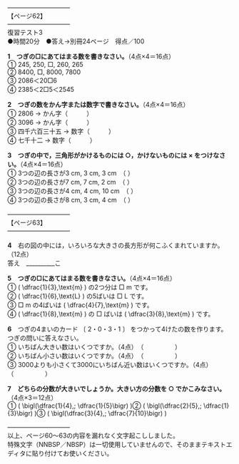 

――――――――――  
【ページ62】  
――――――――――  
復習テスト3  
●時間20分　●答え→別冊24ページ　得点／100

**1　つぎの□にあてはまる数を書きなさい。**（4点×4＝16点）  
① 245, 250, □, 260, 265  
② 8400, □, 8000, 7800  
③ 2086＜20□6  
④ 2385＜2□5＜2545

**2　つぎの数をかん字または数字で書きなさい。**（4点×4＝16点）  
① 2806 → かん字（　　　）  
② 3096 → かん字（　　　）  
③ 四千六百三十五 → 数字（　　　）  
④ 七千十二 → 数字（　　　）

**3　つぎの中で，三角形がかけるものには ○，かけないものには × をつけなさい。**（4点×4＝16点）  
① 3つの辺の長さが3 cm, 3 cm, 3 cm　（ ）  
② 3つの辺の長さが7 cm, 7 cm, 2 cm　（ ）  
③ 3つの辺の長さが4 cm, 4 cm, 10 cm　（ ）  
④ 3つの辺の長さが8 cm, 3 cm, 4 cm　（ ）

――――――――――  
【ページ63】  
――――――――――

**4**　右の図の中には，いろいろな大きさの長方形が何こふくまれていますか。（12点）  
答え　__________こ

**5　つぎの□にあてはまる数を書きなさい。**（4点×4＝16点）  
① \( \dfrac{1}{3}\,\text{m} \) の2つ分は □ m です。  
② \( \dfrac{1}{6}\,\text{L} \) の5ばいは □ L です。  
③ □ m の4ばいは \( \dfrac{4}{7}\,\text{m} \) です。  
④ \( \dfrac{1}{8}\,\text{m} \) の □ ばいは \( \dfrac{3}{8}\,\text{m} \) です。

**6**　つぎの4まいのカード 〔 2・0・3・1 〕 をつかって4けたの数を作ります。つぎの問いに答えなさい。  
① いちばん大きい数はいくつですか。（4点）　（　　　　　）  
② いちばん小さい数はいくつですか。（4点）　（　　　　　）  
③ 3000よりも小さくて3000にいちばん近い数はいくつですか。（4点）　（　　　　　）

**7　どちらの分数が大きいでしょうか。大きい方の分数を ○ でかこみなさい。**（4点×3＝12点）  
① \( \bigl(\dfrac{1}{4},\; \dfrac{1}{5}\bigr) \)② \( \bigl(\dfrac{2}{5},\; \dfrac{1}{3}\bigr) \)③ \( \bigl(\dfrac{3}{4},\; \dfrac{7}{10}\bigr) \)

――――――――――  
以上、ページ60〜63の内容を漏れなく文字起こししました。  
特殊文字（NNBSP／NBSP）は一切使用していませんので、そのままテキストエディタに貼り付けてお使いください。
